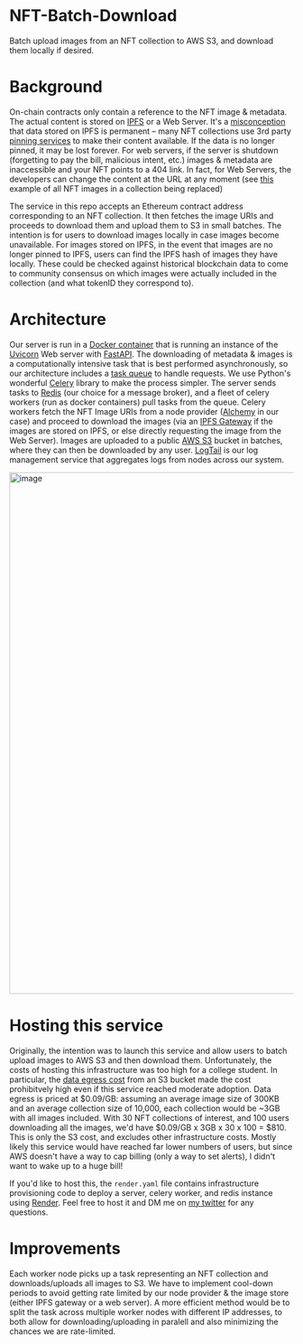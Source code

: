 # NFT-Batch-Download
Batch upload images from an NFT collection to AWS S3, and download them locally if desired.

# Background
On-chain contracts only contain a reference to the NFT image & metadata. The actual content is stored on [IPFS](https://ipfs.io/) or a 
Web Server. It's a [misconception](https://docs.ipfs.io/concepts/persistence/) that data stored on IPFS is permanent – many NFT collections use 3rd party [pinning services](https://docs.ipfs.io/how-to/work-with-pinning-services/) to make their content available. If the data is no longer pinned, it may be lost forever. For web servers, if the server is shutdown (forgetting to pay the bill, malicious intent, etc.) images & metadata are inaccessible and your NFT points to a 404 link. In fact, for Web Servers, the developers can change the content at the URL at any moment (see [this](https://metaversal.banklesshq.com/p/racoon-rugged-society) example of all NFT images in a collection being replaced)

The service in this repo accepts an Ethereum contract address corresponding to an NFT collection. It then fetches the image URIs and 
proceeds to download them and upload them to S3 in small batches. The intention is for users to download images locally in case
images become unavailable. For images stored on IPFS, in the event that images are no longer pinned to IPFS, users can find the IPFS hash of 
images they have locally. These could be checked against historical blockchain data to come to community consensus on which images were
actually included in the collection (and what tokenID they correspond to).

# Architecture
Our server is run in a [Docker container](https://www.docker.com/resources/what-container/) that is running an instance of the [Uvicorn](https://www.uvicorn.org/) Web server with [FastAPI](https://fastapi.tiangolo.com/). The downloading of metadata & images is a computationally intensive task that is best performed asynchronously, so our architecture includes a [task queue](https://www.fullstackpython.com/task-queues.html) to handle requests. We use Python's wonderful [Celery](https://docs.celeryq.dev/en/stable/index.html) library to make the process simpler. The server sends tasks to [Redis](https://redis.io/) (our choice for a message broker), and a fleet of celery workers (run as docker containers) pull tasks from the queue. Celery workers fetch the NFT Image URIs from a node provider ([Alchemy](https://www.alchemy.com/) in our case) and proceed to download the images (via an [IPFS Gateway](https://docs.ipfs.io/concepts/ipfs-gateway/) if the images are stored on IPFS, or else directly requesting the image from the Web Server). Images are uploaded to a public [AWS S3](https://aws.amazon.com/s3/) bucket in batches, where they can then be downloaded by any user. [LogTail](https://betterstack.com/logtail) is our log management service that aggregates logs from nodes across our system. 

<img width="924" alt="image" src="https://user-images.githubusercontent.com/97858468/178121118-a19356eb-fcf1-42f9-8c52-9c90bc927c44.png">

# Hosting this service
Originally, the intention was to launch this service and allow users to batch upload images to AWS S3 and then download them. Unfortunately, the costs of hosting this infrastructure was too high for a college student. In particular, the [data egress cost](https://aws.amazon.com/s3/pricing/) from an S3 bucket made the cost prohibitvely high even if this service reached moderate adoption. Data egress is priced at $0.09/GB: assuming an average image size of 300KB and an average collection size of 10,000, each collection would be ~3GB with all images included. With 30 NFT collections of interest, and 100 users downloading all the images, we'd have $0.09/GB x 3GB x 30 x 100 = $810. This is only the S3 cost, and excludes other infrastructure costs. Mostly likely this service would have reached far lower numbers of users, but since AWS doesn't have a way to cap billing (only a way to set alerts), I didn't want to wake up to a huge bill!

If you'd like to host this, the `render.yaml` file contains infrastructure provisioning code to deploy a server, celery worker, and redis instance using [Render](https://render.com/). Feel free to host it and DM me on [my twitter](https://twitter.com/verumlotus) for any questions. 

# Improvements
Each worker node picks up a task representing an NFT collection and downloads/uploads all images to S3. We have to implement cool-down periods to avoid getting rate limited by our node provider & the image store (either IPFS gateway or a web server). A more efficient method would be to split the task across multiple worker nodes with different IP addresses, to both allow for downloading/uploading in paralell and also minimizing the chances we are rate-limited. 





